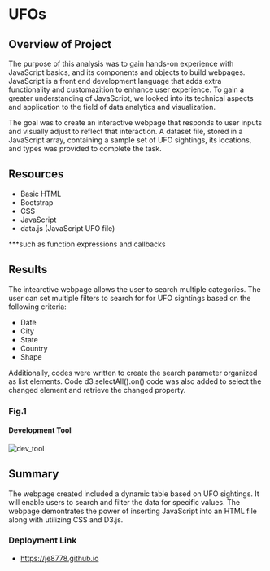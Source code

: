 # UFOs


## Overview of Project

The purpose of this analysis was to gain hands-on experience with JavaScript basics, and its components and objects to build webpages. JavaScript is a front end development language that adds extra functionality and customazition to enhance user experience. To gain a greater understanding of JavaScript, we looked into its technical aspects and application to the field of data analytics and visualization.

The goal was to create an interactive webpage that responds to user inputs and visually adjust to reflect that interaction. A dataset file, stored in a JavaScript array, containing a sample set of UFO sightings, its locations, and types was provided to complete the task.


## Resources

- Basic HTML
- Bootstrap
- CSS
- JavaScript
- data.js (JavaScript UFO file)


***such as function expressions and callbacks

## Results

The intearctive webpage allows the user to search multiple categories. The user can set multiple filters to search for for UFO sightings based on the following criteria:

- Date
- City
- State
- Country
- Shape

Additionally, codes were written to create the search parameter organized as list elements. Code d3.selectAll().on() code was also added to select the changed element and retrieve the changed property. 

### Fig.1 

#### Development Tool
![dev_tool](https://github.com/je8778/UFOs/blob/main/PNGs/dev_tool.png)


## Summary

The webpage created included a dynamic table based on UFO sightings. It will enable users to search and filter the data for specific values. The webpage demontrates the power of inserting JavaScript into an HTML file along with utilizing CSS and D3.js. 


### Deployment Link

- https://je8778.github.io
